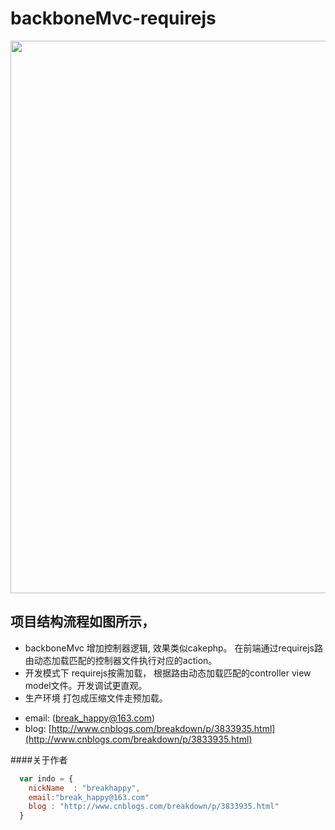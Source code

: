 backboneMvc-requirejs
=====================

<img style="width:884px" src="https://raw.githubusercontent.com/breakfriday/backboneMvc-requirejs/master/liucheng.PNG">

项目结构流程如图所示，
---

+  backboneMvc  增加控制器逻辑, 效果类似cakephp。 在前端通过requirejs路由动态加载匹配的控制器文件执行对应的action。
+ 开发模式下 requirejs按需加载， 根据路由动态加载匹配的controller  view  model文件。开发调试更直观。
+  生产环境 打包成压缩文件走预加载。



* email: (break_happy@163.com)
* blog:  [http://www.cnblogs.com/breakdown/p/3833935.html](http://www.cnblogs.com/breakdown/p/3833935.html)


####关于作者

```javascript
  var indo = {
    nickName  : "breakhappy",
    email:"break_happy@163.com"
    blog : "http://www.cnblogs.com/breakdown/p/3833935.html"
  }
```